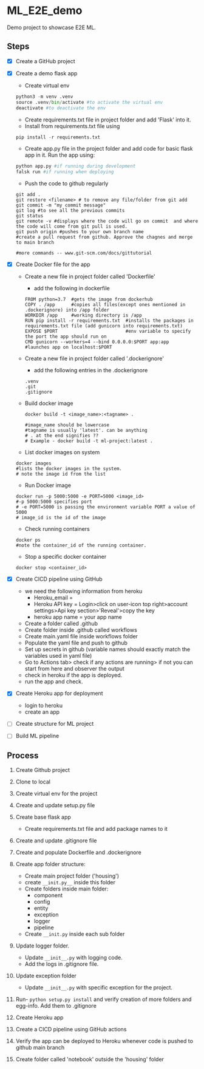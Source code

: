 # ML_E2E_demo

Demo project to showcase E2E ML.

## Steps

- [x] Create a GitHub project
- [x] Create a demo flask app

  - Create virtual env

  ```python
  python3 -m venv .venv
  source .venv/bin/activate #to activate the virtual env
  deactivate #to deactivate the env
  ```

  - Create requirements.txt file in project folder and add 'Flask' into it.
  - Install from requirements.txt file using

  ```python
  pip install -r requirements.txt
  ```

  - Create app.py file in the project folder and add code for basic flask app in it. Run the app using:

  ```python
  python app.py #if running during development
  falsk run #if running when deploying
  ```

  - Push the code to github regularly

  ```
  git add .
  git restore <filename> # to remove any file/folder from git add
  git commit -m "my commit message"
  git log #to see all the previous commits
  git status
  git remote -v #displays where the code will go on commit  and where the code will come from git pull is used.
  git push origin #pushes to your own branch name
  #create a pull request from github. Approve the chagnes and merge to main branch

  #more commands -- www.git-scm.com/docs/gittutorial
  ```

- [x] Create Docker file for the app

  - Create a new file in project folder called 'Dockerfile'
    - add the following in dockerfile
    ```
    FROM python=3.7  #gets the image from dockerhub
    COPY . /app      #copies all files(except ones mentioned in .dockerignore) into /app folder
    WORKDIR /app     #working directory is /app
    RUN pip install -r requirements.txt  #installs the packages in requirements.txt file (add gunicorn into requirements.txt)
    EXPOSE $PORT                         #env variable to specify the port the app should run on
    CMD gunicorn --workers=4 --bind 0.0.0.0:$PORT app:app  #launches app on localhost:$PORT
    ```
  - Create a new file in project folder called '.dockerignore'
    - add the following entries in the .dockerignore
    ```
    .venv
    .git
    .gitignore
    ```
  - Build docker image

    ```
    docker build -t <image_name>:<tagname> .

    #image_name should be lowercase
    #tagname is usually 'latest'. can be anything
    # . at the end signifies ??
    # Example - docker build -t ml-project:latest .
    ```

  - List docker images on system

  ```
  docker images
  #lists the docker images in the system.
  # note the image id from the list
  ```

  - Run Docker image

  ```
  docker run -p 5000:5000 -e PORT=5000 <image_id>
  #-p 5000:5000 specifies port
  # -e PORT=5000 is passing the environment variable PORT a value of 5000
  # image_id is the id of the image
  ```

  - Check running containers

  ```
  docker ps
  #note the container_id of the running container.
  ```

  - Stop a specific docker container

  ```
  docker stop <container_id>
  ```

- [x] Create CICD pipeline using GitHub
  - we need the following information from heroku
    - Heroku_email = <herokuemail>
    - Heroku API key = Login>click on user-icon top right>account settings>Api key section>'Reveal'>copy the key
    - heroku app name = your app name
  - Create a folder called .github
  - Create folder inside .github called workflows
  - Create main.yaml file inside workflows folder
  - Populate the yaml file and push to github
  - Set up secrets in github (variable names should exactly match the variables used in yaml file)
  - Go to Actions tab> check if any actions are running> if not you can start from here and observer the output
  - check in heroku if the app is deployed.
  - run the app and check.
- [x] Create Heroku app for deployment
  - login to heroku
  - create an app
- [ ] Create structure for ML project
- [ ] Build ML pipeline

## Process

1. Create Github project
2. Clone to local
3. Create virtual env for the project
4. Create and update setup.py file
5. Create base flask app

   - Create requirements.txt file and add package names to it

6. Create and update .gitignore file
7. Create and populate Dockerfile and .dockerignore
8. Create app folder structure:

   - Create main project folder ('housing')
   - create `__init.py__` inside this folder
   - Create folders inside main folder:
     - component
     - config
     - entity
     - exception
     - logger
     - pipeline
   - Create `__init.py` inside each sub folder

9. Update logger folder.

   - Update `__init__.py` with logging code.
   - Add the logs in .gitignore file.

10. Update exception folder

    - Update `__init__.py` with specific exception for the project.

11. Run- `python setup.py install` and verify creation of more folders and egg-info. Add them to .gitignore

12. Create Heroku app
13. Create a CICD pipeline using GitHub actions
14. Verify the app can be deployed to Heroku whenever code is pushed to github main branch
15. Create folder called 'notebook' outside the 'housing' folder
